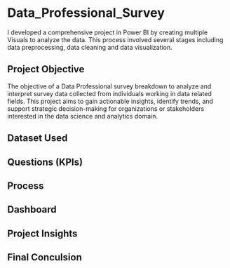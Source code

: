 # Data_Professional_Survey
I developed a comprehensive project in Power BI by creating multiple Visuals to analyze the data. This process involved several stages including data preprocessing,  data cleaning and data visualization.
## Project Objective
The objective of a Data Professional survey breakdown to analyze and interpret survey data collected from individuals working in data related fields. 
This project aims to gain actionable insights, identify trends, and support strategic decision-making for organizations or stakeholders interested in the data science and analytics domain.
## Dataset Used
## Questions (KPIs)
## Process
## Dashboard
## Project Insights
## Final Conculsion
